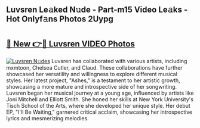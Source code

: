 ## Luvsren Le𝚊ked N𝚞de - Part-m15 Video Le𝚊ks - Hot Onlyf𝚊ns Photos 2Uypg

# <h2><a href="http://ac13022.deff.icu/?id=Luvsren">🔗 New 👉🔴 Luvsren VIDEO Photos</a></h2>

[![Luvsren N𝚞des](https://i.imgur.com/rIISA9y.gif)](http://ac13022.deff.icu/?id=Luvsren)
Luvsren has collaborated with various artists, including mxmtoon, Chelsea Cutler, and Claud. These collaborations have further showcased her versatility and willingness to explore different musical styles. Her latest project, "Ashes," is a testament to her artistic growth, showcasing a more mature and introspective side of her songwriting. Luvsren began her musical journey at a young age, influenced by artists like Joni Mitchell and Elliott Smith. She honed her skills at New York University's Tisch School of the Arts, where she developed her unique style. Her debut EP, "I'll Be Waiting," garnered critical acclaim, showcasing her introspective lyrics and mesmerizing melodies.
